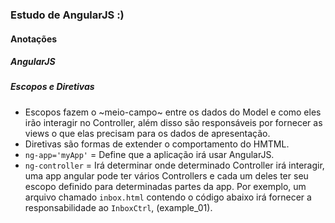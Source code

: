 ### Estudo de AngularJS :)

#### Anotações

##### AngularJS

##### Escopos e Diretivas

- Escopos fazem o ~meio-campo~ entre os dados do Model e como eles irão interagir no Controller, além disso são responsáveis por fornecer as views o que elas precisam
para os dados de apresentação.
- Diretivas são formas de extender o comportamento do HMTML.
- `ng-app='myApp'` = Define que a aplicação irá usar AngularJS.
- `ng-controller` = Irá determinar onde determinado Controller irá interagir, uma app angular pode ter vários Controllers e cada um deles ter seu escopo definido
 para determinadas partes da app. Por exemplo, um arquivo chamado `inbox.html` contendo o código abaixo irá fornecer a responsabilidade ao `InboxCtrl`, (example_01).

